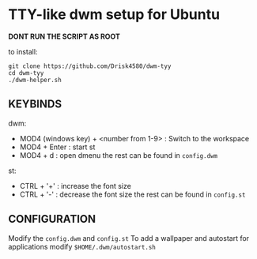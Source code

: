 # TTY-like dwm setup for Ubuntu
**DONT RUN THE SCRIPT AS ROOT**

to install:
```
git clone https://github.com/Drisk4580/dwm-tyy
cd dwm-tyy
./dwm-helper.sh
```

## KEYBINDS
dwm:
   * MOD4 (windows key) + <number from 1-9> : Switch to the <number> workspace
   * MOD4 + Enter : start st
   * MOD4 + d : open dmenu
the rest can be found in `config.dwm`

st:
   * CTRL + '+' : increase the font size
   * CTRL + '-' : decrease the font size
the rest can be found in `config.st`

## CONFIGURATION
Modify the `config.dwm` and `config.st`
To add a wallpaper and autostart for applications modify `$HOME/.dwm/autostart.sh`
